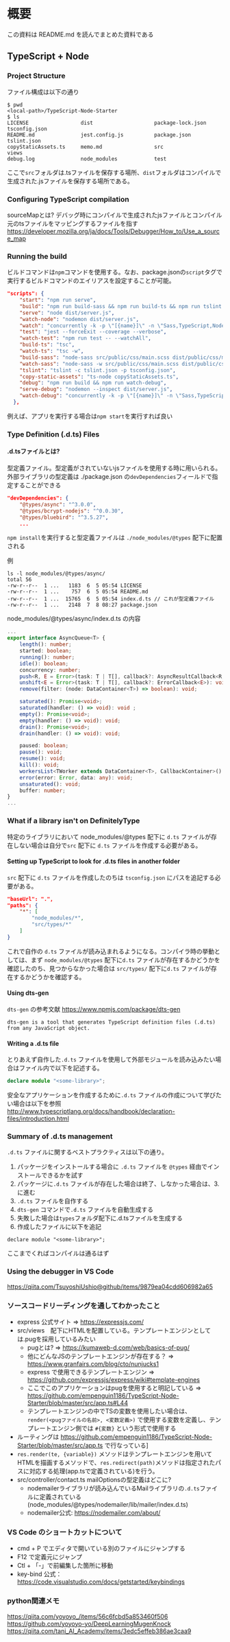 # 概要
この資料は README.md を読んでまとめた資料である

## TypeScript + Node
### Project Structure

ファイル構成は以下の通り
```Shell
$ pwd
<local-path>/TypeScript-Node-Starter
$ ls
LICENSE                 dist                    package-lock.json       tsconfig.json
README.md               jest.config.js          package.json            tslint.json
copyStaticAssets.ts     memo.md                 src                     views
debug.log               node_modules            test
```

ここで`src`フォルダは.tsファイルを保存する場所、`dist`フォルダはコンパイルで生成された.jsファイルを保存する場所である。

### Configuring TypeScript compilation

sourceMapとは?
デバッグ時にコンパイルで生成されたjsファイルとコンパイル元のtsファイルをマッピングするファイルを指す
https://developer.mozilla.org/ja/docs/Tools/Debugger/How_to/Use_a_source_map


### Running the build
ビルドコマンドは`npm`コマンドを使用する。なお、package.jsonの`script`タグで実行するビルドコマンドのエイリアスを設定することが可能。

```JSON
"scripts": {
    "start": "npm run serve",
    "build": "npm run build-sass && npm run build-ts && npm run tslint && npm run copy-static-assets",
    "serve": "node dist/server.js",
    "watch-node": "nodemon dist/server.js",
    "watch": "concurrently -k -p \"[{name}]\" -n \"Sass,TypeScript,Node\" -c \"yellow.bold,cyan.bold,green.bold\" \"npm run watch-sass\" \"npm run watch-ts\" \"npm run watch-node\"",
    "test": "jest --forceExit --coverage --verbose",
    "watch-test": "npm run test -- --watchAll",
    "build-ts": "tsc",
    "watch-ts": "tsc -w",
    "build-sass": "node-sass src/public/css/main.scss dist/public/css/main.css",
    "watch-sass": "node-sass -w src/public/css/main.scss dist/public/css/main.css",
    "tslint": "tslint -c tslint.json -p tsconfig.json",
    "copy-static-assets": "ts-node copyStaticAssets.ts",
    "debug": "npm run build && npm run watch-debug",
    "serve-debug": "nodemon --inspect dist/server.js",
    "watch-debug": "concurrently -k -p \"[{name}]\" -n \"Sass,TypeScript,Node\" -c \"yellow.bold,cyan.bold,green.bold\" \"npm run watch-sass\" \"npm run watch-ts\" \"npm run serve-debug\""
  },
```

例えば、アプリを実行する場合は`npm start`を実行すれば良い

### Type Definition (.d.ts) Files
#### .d.tsファイルとは?
型定義ファイル。型定義がされていないjsファイルを使用する時に用いられる。
外部ライブラリの型定義は ./package.json の`devDependencies`フィールドで指定することができる

```JSON
"devDependencies": {
    "@types/async": "^3.0.0",
    "@types/bcrypt-nodejs": "^0.0.30",
    "@types/bluebird": "^3.5.27",
    ...
```

`npm install`を実行すると型定義ファイルは `./node_modules/@types` 配下に配置される

例
```Shell
ls -l node_modules/@types/async/
total 56
-rw-r--r--  1 ...   1183  6  5 05:54 LICENSE
-rw-r--r--  1 ...    757  6  5 05:54 README.md
-rw-r--r--  1 ...  15765  6  5 05:54 index.d.ts // これが型定義ファイル
-rw-r--r--  1 ...   2148  7  8 08:27 package.json
```

node_modules/@types/async/index.d.ts の内容
```TypeScript
...
export interface AsyncQueue<T> {
    length(): number;
    started: boolean;
    running(): number;
    idle(): boolean;
    concurrency: number;
    push<R, E = Error>(task: T | T[], callback?: AsyncResultCallback<R, E>): void;
    unshift<E = Error>(task: T | T[], callback?: ErrorCallback<E>): void;
    remove(filter: (node: DataContainer<T>) => boolean): void;

    saturated(): Promise<void>;
    saturated(handler: () => void): void ;
    empty(): Promise<void>;
    empty(handler: () => void): void;
    drain(): Promise<void>;
    drain(handler: () => void): void;

    paused: boolean;
    pause(): void;
    resume(): void;
    kill(): void;
    workersList<TWorker extends DataContainer<T>, CallbackContainer>(): TWorker[];
    error(error: Error, data: any): void;
    unsaturated(): void;
    buffer: number;
}
...
```

### What if a library isn't on DefinitelyType
特定のライブラリにおいて node_modules/@types 配下に `d.ts` ファイルが存在しない場合は自分で`src` 配下に `d.ts` ファイルを作成する必要がある。

#### Setting up TypeScript to look for .d.ts files in another folder
`src` 配下に `d.ts` ファイルを作成したのちは `tsconfig.json` にパスを追記する必要がある。

```JSON
"baseUrl": ".",
"paths": {
    "*": [
        "node_modules/*",
        "src/types/*"
    ]
}
```
これで自作の `d.ts` ファイルが読み込まれるようになる。コンパイラ時の挙動としては、まず `node_modules/@types` 配下に`d.ts` ファイルが存在するかどうかを確認したのち、見つからなかった場合は `src/types/` 配下に`d.ts` ファイルが存在するかどうかを確認する。

#### Using dts-gen

`dts-gen` の参考文献
https://www.npmjs.com/package/dts-gen

```
dts-gen is a tool that generates TypeScript definition files (.d.ts) from any JavaScript object.
```

#### Writing a .d.ts file
とりあえず自作した`.d.ts` ファイルを使用して外部モジュールを読み込みたい場合はファイル内で以下を記述する。

```TypeScript
declare module "<some-library>";
```
安全なアプリケーションを作成するために`.d.ts` ファイルの作成について学びたい場合は以下を参照
http://www.typescriptlang.org/docs/handbook/declaration-files/introduction.html

### Summary of .d.ts management
`.d.ts` ファイルに関するベストプラクティスは以下の通り。

1. パッケージをインストールする場合に `.d.ts` ファイルを `@types` 経由でインストールできるかを試す
2. パッケージに`.d.ts` ファイルが存在した場合は終了、しなかった場合は、3.に進む
3. `.d.ts` ファイルを自作する
4. `dts-gen` コマンドで`.d.ts` ファイルを自動生成する
5. 失敗した場合は`types`フォルダ配下に<some-library>.d.tsファイルを生成する
6. 作成したファイルに以下を追記
```
declare module "<some-library>";
```
ここまでくればコンパイルは通るはず

### Using the debugger in VS Code
https://qiita.com/TsuyoshiUshio@github/items/9879ea04cdd606982a65

### ソースコードリーディングを通してわかったこと

* express 公式サイト => https://expressjs.com/
* src/views　配下にHTMLを配置している。テンプレートエンジンとしては.pugを採用しているみたい
    * pugとは? => https://kumaweb-d.com/web/basics-of-pug/
    * 他にどんなJSのテンプレートエンジンが存在する？ => https://www.granfairs.com/blog/cto/nunjucks1
    * express で使用できるテンプレートエンジン => https://github.com/expressjs/express/wiki#template-engines
    * ここでこのアプリケーションはpugを使用すると明記している => https://github.com/empenguin1186/TypeScript-Node-Starter/blob/master/src/app.ts#L44
    * テンプレートエンジンの中でTSの変数を使用したい場合は、`render(<pugファイルの名前>, <変数定義>)` で使用する変数を定義し、テンプレートエンジン側では `#{変数}` という形式で使用する
* ルーティングは https://github.com/empenguin1186/TypeScript-Node-Starter/blob/master/src/app.ts で行なっている]
* `res.render(te, {variable})` メソッドはテンプレートエンジンを用いてHTMLを描画するメソッドで、`res.redirect(path)`メソッドは指定されたパスに対応する処理(app.tsで定義されている)を行う。
* src/controller/contact.ts mailOptionsの型定義はどこに?
    * nodemailerライブラリが読み込んでいるMailライブラリの`.d.ts`ファイルに定義されている(node_modules/@types/nodemailer/lib/mailer/index.d.ts)
    * nodemailer公式: https://nodemailer.com/about/

### VS Code のショートカットについて
* cmd + P でエディタで開いている別のファイルにジャンプする
* F12 で定義元にジャンプ
* Ctl + 「-」で前編集した箇所に移動 
* key-bind 公式：https://code.visualstudio.com/docs/getstarted/keybindings


### python関連メモ
https://qiita.com/yoyoyo_/items/56c6fcbd5a853460f506
https://github.com/yoyoyo-yo/DeepLearningMugenKnock
https://qiita.com/tani_AI_Academy/items/3edc5effeb386ae3caa9





